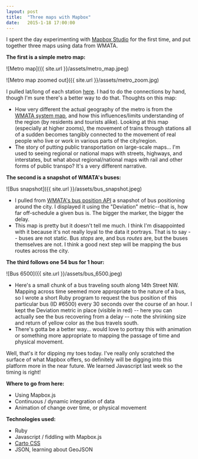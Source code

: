 ```yaml
---
layout: post
title:  "Three maps with Mapbox"
date:   2015-1-18 17:00:00
---
```


I spent the day experimenting with [Mapbox Studio][mapboxstudio] for the first time, and put together three maps using data from WMATA. 

**The first is a simple metro map:**

![Metro map]({{ site.url }}/assets/metro_map.jpeg)

![Metro map zoomed out]({{ site.url }}/assets/metro_zoom.jpg)


I pulled lat/long of each station [here][stationlist]. I had to do the connections by hand, though I'm sure there's a better way to do that. Thoughts on this map:

- How very different the actual geography of the metro is from the [WMATA system map][wmatamap], and how this influences/limits understanding of the region (by residents and tourists alike). Looking at this map (especially at higher zooms), the movement of trains through stations all of a sudden becomes tangibly connected to the movement of real people who live or work in various parts of the city/region. 
-	The story of putting public transportation on large-scale maps... I'm used to seeing regional or national maps with streets, highways, and interstates, but what about regional/national maps with rail and other forms of public transpo? It's a very different narrative.

**The second is a snapshot of WMATA's buses:**

![Bus snapshot]({{ site.url }}/assets/bus_snapshot.jpeg)

-	I pulled from [WMATA's bus position API][busposition] a snapshot of bus positioning around the city. I displayed it using the "Deviation" metric--that is, how far off-schedule a given bus is. The bigger the marker, the bigger the delay.
-	This map is pretty but it doesn't tell me much. I think I'm disappointed with it because it's not really loyal to the data it portrays. That is to say -- buses are not static. Bus *stops* are, and bus *routes* are, but the buses themselves are not. I think a good next step will be mapping the bus routes across the city.

**The third follows one 54 bus for 1 hour:**

![Bus 6500]({{ site.url }}/assets/bus_6500.jpeg)

-	Here's a small chunk of a bus traveling south along 14th Street NW. Mapping across time seemed more appropriate to the nature of a bus, so I wrote a short Ruby program to request the bus position of this particular bus (ID #6500) every 30 seconds over the course of an hour. I kept the Deviation metric in place (visible in red) -- here you can actually see the bus recovering from a delay -- note the shrinking size and return of yellow color as the bus travels south.
-	There's gotta be a better way... would love to portray this with animation or something more appropriate to mapping the passage of time and physical movement.

Well, that's it for dipping my toes today. I've really only scratched the surface of what Mapbox offers, so definitely will be digging into this platform more in the near future. We learned Javascript last week so the timing is right!

**Where to go from here:**

-	Using Mapbox.js
-	Continuous / dynamic integration of data
-	Animation of change over time, or physical movement

**Technologies used:**

-	Ruby
-	Javascript / fiddling with Mapbox.js
-	[Carto CSS](https://github.com/mapbox/carto/blob/master/docs/latest.md)
-	JSON, learning about GeoJSON

[mapboxstudio]: https://www.mapbox.com/mapbox-studio/#darwin

[stationlist]: https://developer.wmata.com/docs/services/5476364f031f590f38092507/operations/5476364f031f5909e4fe3311

[wmatamap]: http://www.wmata.com/rail/docs/color_map_silverline.pdf

[busposition]: https://developer.wmata.com/docs/services/54763629281d83086473f231/operations/5476362a281d830c946a3d68

